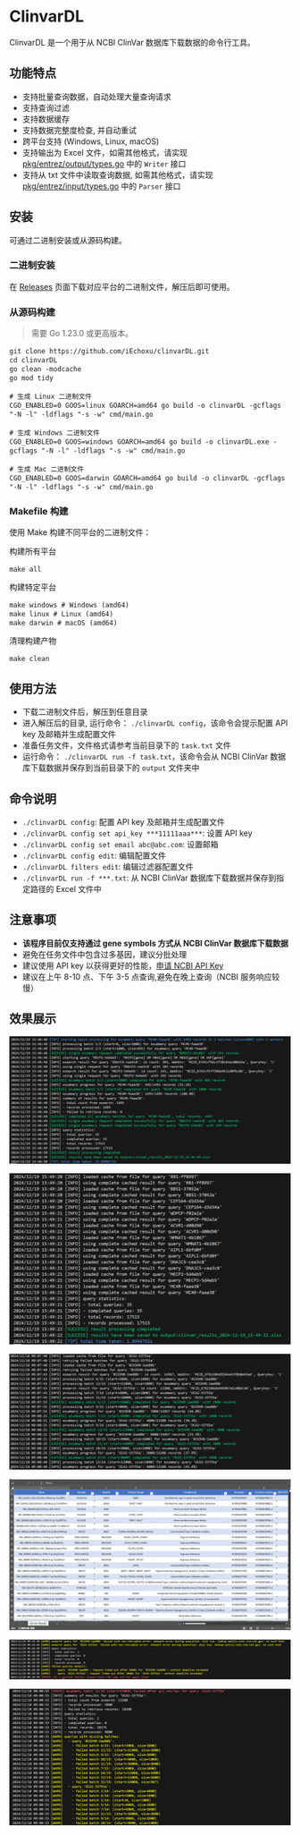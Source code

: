 # ClinvarDL

ClinvarDL 是一个用于从 NCBI ClinVar 数据库下载数据的命令行工具。

## 功能特点

- 支持批量查询数据，自动处理大量查询请求
- 支持查询过滤
- 支持数据缓存
- 支持数据完整度检查, 并自动重试
- 跨平台支持 (Windows, Linux, macOS)
- 支持输出为 Excel 文件，如需其他格式，请实现 [pkg/entrez/output/types.go](https://github.com/iEchoxu/clinvarDL/blob/main/pkg/entrez/output/types.go) 中的 `Writer` 接口
- 支持从 txt 文件中读取查询数据, 如需其他格式，请实现 [pkg/entrez/input/types.go](https://github.com/iEchoxu/clinvarDL/blob/main/pkg/entrez/input/types.go) 中的 `Parser` 接口


## 安装

可通过二进制安装或从源码构建。

### 二进制安装

在 [Releases](https://github.com/iEchoxu/clinvarDL/releases) 页面下载对应平台的二进制文件，解压后即可使用。

### 从源码构建

> 需要 Go 1.23.0 或更高版本。

```shell
git clone https://github.com/iEchoxu/clinvarDL.git
cd clinvarDL
go clean -modcache
go mod tidy

# 生成 Linux 二进制文件
CGO_ENABLED=0 GOOS=linux GOARCH=amd64 go build -o clinvarDL -gcflags "-N -l" -ldflags "-s -w" cmd/main.go

# 生成 Windows 二进制文件
CGO_ENABLED=0 GOOS=windows GOARCH=amd64 go build -o clinvarDL.exe -gcflags "-N -l" -ldflags "-s -w" cmd/main.go

# 生成 Mac 二进制文件
CGO_ENABLED=0 GOOS=darwin GOARCH=amd64 go build -o clinvarDL -gcflags "-N -l" -ldflags "-s -w" cmd/main.go
```

### Makefile 构建

使用 Make 构建不同平台的二进制文件：

构建所有平台
```shell
make all
```

构建特定平台
```shell
make windows # Windows (amd64)
make linux # Linux (amd64)
make darwin # macOS (amd64)
```

清理构建产物
```shell
make clean
```

## 使用方法

- 下载二进制文件后，解压到任意目录
- 进入解压后的目录, 运行命令： `./clinvarDL config`，该命令会提示配置 API key 及邮箱并生成配置文件
- 准备任务文件，文件格式请参考当前目录下的 `task.txt` 文件
- 运行命令： `./clinvarDL run -f task.txt`，该命令会从 NCBI ClinVar 数据库下载数据并保存到当前目录下的 `output` 文件夹中

## 命令说明

- `./clinvarDL config`: 配置 API key 及邮箱并生成配置文件
- `./clinvarDL config set api_key ***11111aaa***`: 设置 API key
- `./clinvarDL config set email abc@abc.com`: 设置邮箱
- `./clinvarDL config edit`: 编辑配置文件
- `./clinvarDL filters edit`: 编辑过滤器配置文件
- `./clinvarDL run -f ***.txt`: 从 NCBI ClinVar 数据库下载数据并保存到指定路径的 Excel 文件中

## 注意事项

- **该程序目前仅支持通过 gene symbols 方式从 NCBI ClinVar 数据库下载数据**
- 避免在任务文件中包含过多基因，建议分批处理
- 建议使用 API key 以获得更好的性能，[申请 NCBI API Key](https://ncbiinsights.ncbi.nlm.nih.gov/2017/11/02/new-api-keys-for-the-e-utilities/)
- 建议在上午 8-10 点、下午 3-5 点查询,避免在晚上查询（NCBI 服务响应较慢）

## 效果展示

![query](./static/query.png)

![from_cache](./static/from_cache.png)

![progress](./static/progress.png)

![excel](./static/output.png)

![failed_log](./static/failed_log.png)

![missing_batches_log](./static/missing_batches_log.png)





